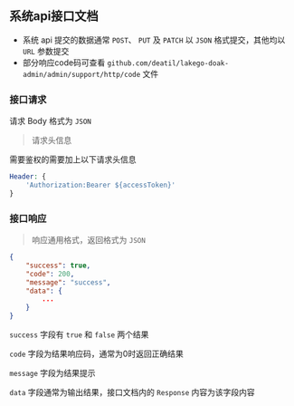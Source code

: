 ## 系统api接口文档

*  系统 api 提交的数据通常 `POST`、 `PUT` 及 `PATCH` 以 `JSON` 格式提交，其他均以 `URL` 参数提交
*  部分响应code码可查看 `github.com/deatil/lakego-doak-admin/admin/support/http/code` 文件


### 接口请求

请求 Body 格式为 `JSON`

> 请求头信息

需要鉴权的需要加上以下请求头信息

```php
Header: {
    'Authorization:Bearer ${accessToken}'
}
```


### 接口响应

> 响应通用格式，返回格式为 `JSON`

```json
{
    "success": true,
    "code": 200,
    "message": "success",
    "data": {
        ...
    }
}
```

`success` 字段有 `true` 和 `false` 两个结果

`code` 字段为结果响应码，通常为0时返回正确结果

`message` 字段为结果提示

`data` 字段通常为输出结果，接口文档内的 `Response` 内容为该字段内容

